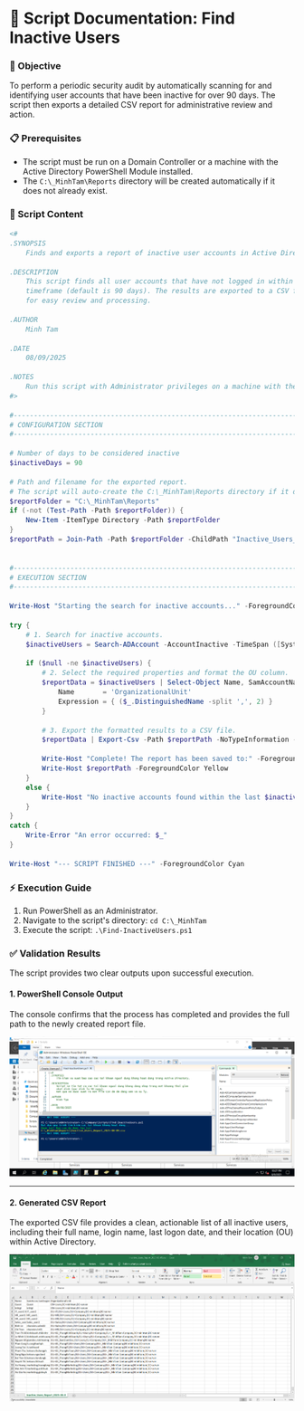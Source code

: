 # 📄 Script Documentation: Find Inactive Users

### 🎯 Objective
To perform a periodic security audit by automatically scanning for and identifying user accounts that have been inactive for over 90 days. The script then exports a detailed CSV report for administrative review and action.

### 📋 Prerequisites
-   The script must be run on a Domain Controller or a machine with the Active Directory PowerShell Module installed.
-   The `C:\_MinhTam\Reports` directory will be created automatically if it does not already exist.

### 📜 Script Content
```powershell
<#
.SYNOPSIS
    Finds and exports a report of inactive user accounts in Active Directory.

.DESCRIPTION
    This script finds all user accounts that have not logged in within a specified
    timeframe (default is 90 days). The results are exported to a CSV file
    for easy review and processing.

.AUTHOR
    Minh Tam

.DATE
    08/09/2025

.NOTES
    Run this script with Administrator privileges on a machine with the AD Module installed (typically a Domain Controller).
#>

#--------------------------------------------------------------------------------------
# CONFIGURATION SECTION
#--------------------------------------------------------------------------------------

# Number of days to be considered inactive
$inactiveDays = 90

# Path and filename for the exported report.
# The script will auto-create the C:\_MinhTam\Reports directory if it doesn't exist.
$reportFolder = "C:\_MinhTam\Reports"
if (-not (Test-Path -Path $reportFolder)) {
    New-Item -ItemType Directory -Path $reportFolder
}
$reportPath = Join-Path -Path $reportFolder -ChildPath "Inactive_Users_Report_$(Get-Date -Format 'yyyy-MM-dd').csv"


#--------------------------------------------------------------------------------------
# EXECUTION SECTION
#--------------------------------------------------------------------------------------

Write-Host "Starting the search for inactive accounts..." -ForegroundColor Cyan

try {
    # 1. Search for inactive accounts.
    $inactiveUsers = Search-ADAccount -AccountInactive -TimeSpan ([System.TimeSpan]::FromDays($inactiveDays)) -UsersOnly -ResultPageSize 0
    
    if ($null -ne $inactiveUsers) {
        # 2. Select the required properties and format the OU column.
        $reportData = $inactiveUsers | Select-Object Name, SamAccountName, LastLogonDate, @{
            Name       = 'OrganizationalUnit'
            Expression = { ($_.DistinguishedName -split ',', 2) }
        }

        # 3. Export the formatted results to a CSV file.
        $reportData | Export-Csv -Path $reportPath -NoTypeInformation -Encoding UTF8

        Write-Host "Complete! The report has been saved to:" -ForegroundColor Green
        Write-Host $reportPath -ForegroundColor Yellow
    }
    else {
        Write-Host "No inactive accounts found within the last $inactiveDays days." -ForegroundColor Green
    }
}
catch {
    Write-Error "An error occurred: $_"
}

Write-Host "--- SCRIPT FINISHED ---" -ForegroundColor Cyan
```
### ⚡ Execution Guide
1.  Run PowerShell as an Administrator.
2.  Navigate to the script's directory: `cd C:\_MinhTam`
3.  Execute the script: `.\Find-InactiveUsers.ps1`

### ✅ Validation Results

The script provides two clear outputs upon successful execution.

#### 1. PowerShell Console Output
The console confirms that the process has completed and provides the full path to the newly created report file.

<img src="https://raw.githubusercontent.com/YShin044/IT_Helpdesk-Sys_Admin_Lab/master/Script_Find-InactiveUsers/report_create.png" alt="PowerShell output showing a successful report creation" width="900" />

---

#### 2. Generated CSV Report
The exported CSV file provides a clean, actionable list of all inactive users, including their full name, login name, last logon date, and their location (OU) within Active Directory.

<img src="https://raw.githubusercontent.com/YShin044/IT_Helpdesk-Sys_Admin_Lab/master/Script_Find-InactiveUsers/result.png" alt="The final CSV report opened in Excel" width="900" />

